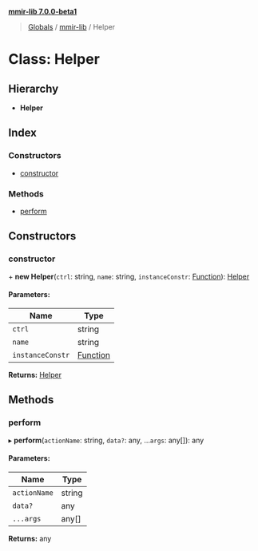 **[mmir-lib 7.0.0-beta1](../README.md)**

> [Globals](../README.md) / [mmir-lib](../modules/mmir_lib.md) / Helper

# Class: Helper

## Hierarchy

* **Helper**

## Index

### Constructors

* [constructor](mmir_lib.helper.md#constructor)

### Methods

* [perform](mmir_lib.helper.md#perform)

## Constructors

### constructor

\+ **new Helper**(`ctrl`: string, `name`: string, `instanceConstr`: [Function](../interfaces/mmir_lib.requirejs.md#function)): [Helper](mmir_lib.helper.md)

#### Parameters:

Name | Type |
------ | ------ |
`ctrl` | string |
`name` | string |
`instanceConstr` | [Function](../interfaces/mmir_lib.requirejs.md#function) |

**Returns:** [Helper](mmir_lib.helper.md)

## Methods

### perform

▸ **perform**(`actionName`: string, `data?`: any, ...`args`: any[]): any

#### Parameters:

Name | Type |
------ | ------ |
`actionName` | string |
`data?` | any |
`...args` | any[] |

**Returns:** any
